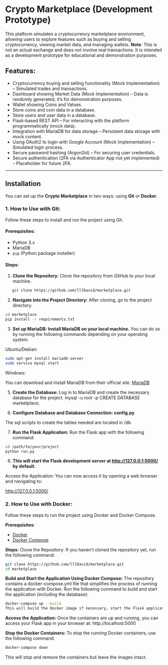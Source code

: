 # Crypto Marketplace (Development Prototype)

This platform simulates a cryptocurrency marketplace environment, allowing users to explore features such as buying and selling cryptocurrency, viewing market data, and managing wallets. **Note**: This is not an actual exchange and does not involve real transactions. It is intended as a development prototype for educational and demonstration purposes.

## Features:
- Cryptocurrency buying and selling functionality (Mock Implementation) – Simulated trades and transactions.
- Dashboard showing Market Data (Mock Implementation) – Data is randomly generated; it’s for demonstration purposes.
- Wallet showing Coins and Values.
- Store coins and coin data in a database.
- Store users and user data in a database.
- Flask-based REST API – For interacting with the platform programmatically (mock data).
- Integration with MariaDB for data storage – Persistent data storage with mock content.
- Using OAuth2 to login with Google Account (Mock Implementation) – Simulated login process.
- Secure password hashing (Argon2id) – For securing user credentials.
- Secure authentication (2FA via Authenticator App not yet implemented) – Placeholder for future 2FA.

---

## Installation

You can set up the **Crypto Marketplace** in two ways: using **Git** or **Docker**.

### 1. **How to Use with Git**:

Follow these steps to install and run the project using Git.

#### Prerequisites:
- Python 3.x
- MariaDB
- `pip` (Python package installer)

#### Steps:

1. **Clone the Repository**:
   Clone the repository from GitHub to your local machine.
```bash
   git clone https://github.com/lllDavid/marketplace.git
```

2. **Navigate into the Project Directory:**
After cloning, go to the project directory.
```bash
cd marketplace
pip install -r requirements.txt
```

3. **Set up MariaDB: Install MariaDB on your local machine.**
You can do so by running the following commands depending on your operating system.

Ubuntu/Debian:
```bash
sudo apt-get install mariadb-server
sudo service mysql start
```
Windows:

You can download and install MariaDB from their official site. [MariaDB](https://mariadb.com/downloads/)

5. **Create the Database:** 
Log in to MariaDB and create the necessary database for the project.
mysql -u root -p
CREATE DATABASE marketplace;

6. **Configure Database and Database Connection: config.py**

The sql scripts to create the tables needed are located in /db 

7. **Run the Flask Application:**
Run the Flask app with the following command:
```bash
cd /path/to/your/project
python run.py
```

8. **This will start the Flask development server at http://127.0.0.1:5000/ by default.**

Access the Application: You can now access it by opening a web browser and navigating to:

http://127.0.0.1:5000/

### 2. **How to Use with Docker**:
Follow these steps to run the project using Docker and Docker Compose.

**Prerequisites**:
- [Docker](https://www.docker.com/get-started)
- [Docker Compose](https://docs.docker.com/compose/install/)

**Steps**:
Clone the Repository: If you haven't cloned the repository yet, run the following command:
```bash
git clone https://github.com/lllDavid/marketplace.git
cd marketplace
```

**Build and Start the Application Using Docker Compose:**
The repository contains a docker-compose.yml file that simplifies the process of running the application with Docker.
Run the following command to build and start the application (including the database):
```bash
docker-compose up --build
This will build the Docker image if necessary, start the Flask application, and start the MariaDB container.
```

**Access the Application:** 
Once the containers are up and running, you can access your Flask app in your browser at:
http://localhost:5000

**Stop the Docker Containers:**
To stop the running Docker containers, use the following command:
```bash
docker-compose down
```
This will stop and remove the containers but leave the images intact.
